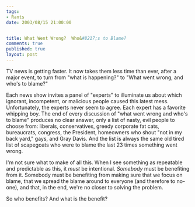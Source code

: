 ```yaml
--- 
tags:
- Rants
date: 2003/08/15 21:00:00


title: What Went Wrong?  Who&#8217;s to Blame?
comments: true
published: true
layout: post
---
```


<p> TV news is getting faster. It now takes them less time than ever, after a major event, to turn from "what is happening?" to "What went wrong, and who's to blame?" </p>
<p> Each news show invites a panel of "experts" to illuminate us about which ignorant, incompetent, or malicious people caused this latest mess. Unfortunately, the experts never seem to agree. Each expert has a favorite whipping boy. The end of every discussion of "what went wrong and who's to blame" produces no clear answer, only a list of nasty, evil people to choose from: liberals, conservatives, greedy corporate fat cats, bureaucrats, congress, the President, homeowners who shout "not in my back yard," gays, and Gray Davis. And the list is always the same old tired list of scapegoats who were to blame the last 23 times something went wrong. </p>
<p> I'm not sure what to make of all this. When I see something as repeatable and predictable as this, it <em>must</em> be intentional. <em>Somebody</em> must be benefiting from it. Somebody must be benefiting from making sure that we focus on blame, that we spread the blame around to everyone (and therefore to no-one), and that, in the end, we're no closer to solving the problem. </p>
<p> So who benefits? And what is the benefit? </p>
